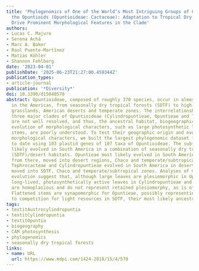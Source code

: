 ```yaml
---
title: 'Phylogenomics of One of the World’s Most Intriguing Groups of CAM Plants,
  the Opuntioids (Opuntioideae: Cactaceae): Adaptation to Tropical Dry Forests Helped
  Drive Prominent Morphological Features in the Clade'
authors:
- Lucas C. Majure
- Serena Achá
- Marc A. Baker
- Raul Puente-Martínez
- Matias Köhler
- Shannon Fehlberg
date: '2023-04-01'
publishDate: '2025-06-23T21:27:00.459344Z'
publication_types:
- article-journal
publication: '*Diversity*'
doi: 10.3390/d15040570
abstract: Opuntioideae, composed of roughly 370 species, occur in almost every biome
  in the Americas, from seasonally dry tropical forests (SDTF) to high-elevation Andean
  grasslands, American deserts and temperate zones. The interrelationships among the
  three major clades of Opuntioideae (Cylindropuntieae, Opuntieae and Tephrocacteae)
  are not well resolved, and thus, the ancestral habitat, biogeographic history and
  evolution of morphological characters, such as large photosynthetic leaves and flattened
  stems, are poorly understood. To test their geographic origin and evolution of key
  morphological characters, we built the largest phylogenomic dataset for Cactaceae
  to date using 103 plastid genes of 107 taxa of Opuntioideae. The subfamily Opuntioideae
  likely evolved in South America in a combination of seasonally dry tropical forest
  (SDTF)/desert habitats. Opuntieae most likely evolved in South America in SDTF and,
  from there, moved into desert regions, Chaco and temperate/subtropical zones, while
  Tephrocacteae and Cylindropuntieae evolved in South America in desert regions and
  moved into SDTF, Chaco and temperate/subtropical zones. Analyses of morphological
  evolution suggest that, although large leaves are plesiomorphic in Opuntioideae,
  long-lived, photosynthetically active leaves in Cylindropuntieae and Tephrocacteae
  are homoplasious and do not represent retained plesiomorphy, as is often assumed.
  Flattened stems are synapomorphic for Opuntieae, possibly representing adaptation
  to competition for light resources in SDTF, their most likely ancestral area.
tags:
- textitAustrocylindropuntia
- textitCylindropuntia
- textitOpuntia
- biogeography
- CAM photosynthesis
- phylogenomics
- seasonally dry tropical forests
links:
- name: URL
  url: https://www.mdpi.com/1424-2818/15/4/570
---
```

